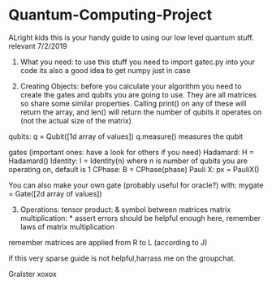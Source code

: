# Quantum-Computing-Project

ALright kids this is your handy guide to using our low level quantum stuff. relevant 7/2/2019

1. What you need:
to use this stuff you need to import gatec.py into your code
its also a good idea to get numpy just in case

2. Creating Objects:
before you calculate your algorithm you need to create the gates and qubits you are going to use. They are all matrices so share some similar properties. Calling print() on any of these will return the array, and len() will return the number of qubits it operates on (not the actual size of the matrix)

qubits:
q = Qubit([1d array of values]) 
q.measure() measures the qubit


gates (important ones: have a look for others if you need)
Hadamard: H = Hadamard()
Identity: I = Identity(n) where n is number of qubits you are operating on, default is 1
CPhase: B = CPhase(phase)
Pauli X: px = PauliX()

You can also make your own gate (probably useful for oracle?) with:
mygate = Gate([2d array of values])

3. Operations:
tensor product: & symbol between matrices
matrix multiplication: * 
assert errors should be helpful enough here, remember laws of matrix multiplication

remember matrices are applied from R to L (according to J)

if this very sparse guide is not helpful,harrass me on the groupchat.

Gralster xoxox




